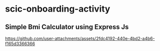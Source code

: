 # scic-onboarding-activity

## Simple Bmi Calculator using Express Js

https://github.com/user-attachments/assets/2fdc4192-440e-4bd2-a4b6-f165d3366366

